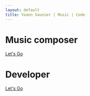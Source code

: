 ```yaml
---
layout: default
title: Yoann Saunier | Music | Code
---
```

<div class="container">
  <div class="one-half left">
    <h1>Music composer</h1>
    <a href="https://ynnsnr.github.io/music/" class="cta">Let's Go</a>
  </div>
  <div class="one-half right">
    <h1>Developer</h1>
    <a href="https://ynnsnr.github.io/resume/" class="cta">Let's Go</a>
  </div>
</div>
